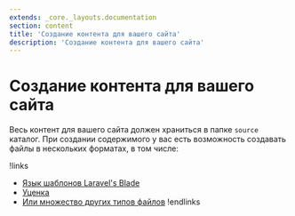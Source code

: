 ```yaml
---
extends: _core._layouts.documentation
section: content
title: 'Создание контента для вашего сайта'
description: 'Создание контента для вашего сайта'
---
```


# Создание контента для вашего сайта
Весь контент для вашего сайта должен храниться в папке `source` каталог. При создании содержимого у вас есть возможность создавать файлы в нескольких форматах, в том числе:


!links
- [Язык шаблонов Laravel's Blade](content-blade/)
- [Уценка](content-markdown/)
- [Или множество других типов файлов](content-other-file-types/)
!endlinks
